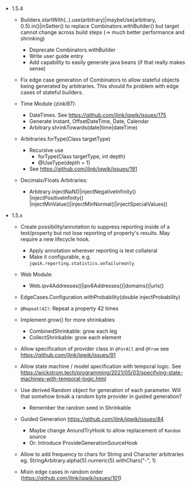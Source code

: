 - 1.5.4

    - Builders.startWith(..).use(arbitrary)|maybeUse(arbitrary, 0.5).in()|inSetter()
      to replace Combinators.withBuilder() but target cannot change across build
      steps (-> much better performance and shrinking)
        - Deprecate Combinators.withBuilder
        - Write user guide entry
        - Add capability to easily generate java beans (if that really makes sense)
      
    - Fix edge case generation of Combinators to allow stateful objects 
      being generated by arbitraries. 
      This should fix problem with edge cases of stateful builders. 

    - Time Module (zinki97):
        - DateTimes. See https://github.com/jlink/jqwik/issues/175
        - Generate Instant, OffsetDateTime, Date, Calendar
        - <timebased>Arbitrary.shrinkTowards(date|time|dateTime)

    - Arbitraries.forType(Class<T> targetType)
        - Recursive use
          - forType(Class<T> targetType, int depth)
          - @UseType(depth = 1)
        - See https://github.com/jlink/jqwik/issues/191

    - Decimals/Floats Arbitraries:
        - Arbitrary.injectNaN()|injectNegativeInfinity()
          |injectPositiveInfinity()
          |injectMinValue()|injectMinNormal()|injectSpecialValues()


- 1.5.x

    - Create possibility/annotation to suppress reporting inside of a
      test/property but not lose reporting of property's results. May require a
      new lifecycle hook.
        - Apply annotation wherever reporting is test collateral
        - Make it configurable, e.g. `jqwik.reporting.statistics.onfailureonly`

    - Web Module:
        - Web.ipv4Addresses()|ipv6Addresses()|domains()|urls()

    - EdgeCases.Configuration.withProbability(double injectProbability)

    - `@Repeat(42)`: Repeat a property 42 times

    - Implement grow() for more shrinkables
        - CombinedShrinkable: grow each leg
        - CollectShrinkable: grow each element

    - Allow specification of provider class in `@ForAll` and `@From`
      see https://github.com/jlink/jqwik/issues/91

    - Allow state machine / model specification with temporal logic.
      See https://wickstrom.tech/programming/2021/05/03/specifying-state-machines-with-temporal-logic.html

    - Use derived Random object for generation of each parameter. Will that
      somehow break a random byte provider in guided generation?
        - Remember the random seed in Shrinkable

    - Guided Generation
      https://github.com/jlink/jqwik/issues/84
        - Maybe change AroundTryHook to allow replacement of `Random` source
        - Or: Introduce ProvideGenerationSourceHook

    - Allow to add frequency to chars for String and Character arbitraries eg.
      StringArbitrary.alpha(5).numeric(5).withChars("-", 1)

    - Mixin edge cases in random
      order (https://github.com/jlink/jqwik/issues/101)
    

